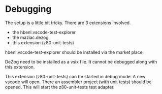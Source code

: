# Debugging

The setup is a little bit tricky. There are 3 extensions involved.
- the hbenl.vscode-test-explorer
- the maziac.dezog 
- this extension (z80-unit-tests)

hbenl.vscode-test-explorer should be installed via the market place.

DeZog need to be installed as a vsix file.
It cannot be debugged along with this extension.

This extension (z80-unit-tests) can be started in debug mode. A new vscode will open. There an assembler project (with unit tests) should be opened.
This will start the z80-unit-tests test adapter.


